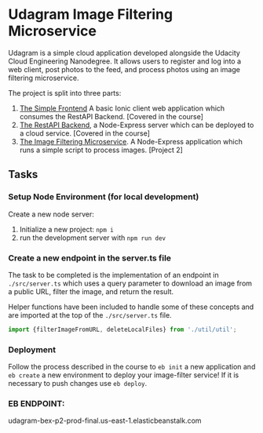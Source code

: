 # Udagram Image Filtering Microservice

Udagram is a simple cloud application developed alongside the Udacity Cloud Engineering Nanodegree. It allows users to register and log into a web client, post photos to the feed, and process photos using an image filtering microservice.

The project is split into three parts:
1. [The Simple Frontend](https://github.com/remuant/udacity-c2-frontend)
A basic Ionic client web application which consumes the RestAPI Backend. [Covered in the course]
2. [The RestAPI Backend](https://github.com/remuant/udacity-c2-restapi), a Node-Express server which can be deployed to a cloud service. [Covered in the course]
3. [The Image Filtering Microservice](https://github.com/remuant/P2_Cloud_Computing_Udagram_Image_Filtering_Microservice). A Node-Express application which runs a simple script to process images. [Project 2]

## Tasks

### Setup Node Environment (for local development)

Create a new node server:

1. Initialize a new project: `npm i`
2. run the development server with `npm run dev`

### Create a new endpoint in the server.ts file

The task to be completed is the implementation of an endpoint in `./src/server.ts` which uses a query parameter to download an image from a public URL, filter the image, and return the result.

Helper functions have been included to handle some of these concepts and are imported at the top of the `./src/server.ts`  file.

```typescript
import {filterImageFromURL, deleteLocalFiles} from './util/util';
```

### Deployment

Follow the process described in the course to `eb init` a new application and `eb create` a new environment to deploy your image-filter service! If it is necessary to push changes use `eb deploy`.

### EB ENDPOINT:

udagram-bex-p2-prod-final.us-east-1.elasticbeanstalk.com
